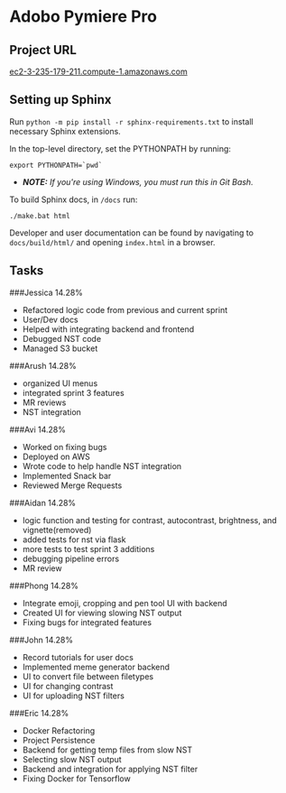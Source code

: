 # Adobo Pymiere Pro

## Project URL

[ec2-3-235-179-211.compute-1.amazonaws.com](http://ec2-3-235-179-211.compute-1.amazonaws.com)

## Setting up Sphinx

Run `python -m pip install -r sphinx-requirements.txt` to install necessary Sphinx extensions.

In the top-level directory, set the PYTHONPATH by running:
 
```export PYTHONPATH=`pwd` ```

* ***NOTE:** If you're using Windows, you must run this in Git Bash.*

To build Sphinx docs, in `/docs` run:

```./make.bat html```

Developer and user documentation can be found by navigating to `docs/build/html/` and
opening `index.html` in a browser.

## Tasks

###Jessica 14.28%

- Refactored logic code from previous and current sprint
- User/Dev docs
- Helped with integrating backend and frontend
- Debugged NST code
- Managed S3 bucket

###Arush 14.28%

- organized UI menus
- integrated sprint 3 features
- MR reviews
- NST integration

###Avi 14.28%

- Worked on fixing bugs
- Deployed on AWS
- Wrote code to help handle NST integration
- Implemented Snack bar
- Reviewed Merge Requests

###Aidan 14.28%

- logic function and testing for contrast, autocontrast, brightness, and vignette(removed)
- added tests for nst via flask
- more tests to test sprint 3 additions
- debugging pipeline errors
- MR review
  
###Phong 14.28%

- Integrate emoji, cropping and pen tool UI with backend
- Created UI for viewing slowing NST output
- Fixing bugs for integrated features

###John 14.28%

- Record tutorials for user docs
- Implemented meme generator backend
- UI to convert file between filetypes
- UI for changing contrast
- UI for uploading NST filters

###Eric 14.28%

- Docker Refactoring
- Project Persistence
- Backend for getting temp files from slow NST
- Selecting slow NST output
- Backend and integration for applying NST filter
- Fixing Docker for Tensorflow
